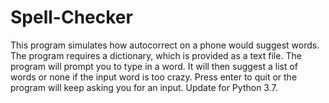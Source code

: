 # Spell-Checker
This program simulates how autocorrect on a phone would suggest words. 
The program requires a dictionary, which is provided as a text file.
The program will prompt you to type in a word. It will then suggest a list of words or none if the input word is too crazy. Press enter to quit or the program will keep asking you for an input.
Update for Python 3.7.
